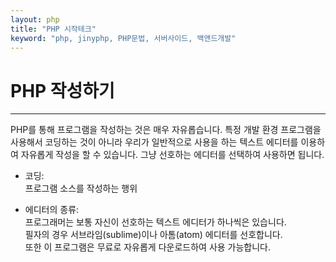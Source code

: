 ```yaml
---
layout: php
title: "PHP 시작테크"
keyword: "php, jinyphp, PHP문법, 서버사이드, 백앤드개발"
---
```


# PHP 작성하기
---

PHP를 통해 프로그램을 작성하는 것은 매우 자유롭습니다. 특정 개발 환경 프로그램을 사용해서 코딩하는 것이 아니라 우리가 일반적으로 사용을 하는 텍스트 에디터를 이용하여 자유롭게 작성을 할 수 있습니다. 그냥 선호하는 에디터를 선택하여 사용하면 됩니다.  

* 코딩:  
프로그램 소스를 작성하는 행위  
 
* 에디터의 종류:  
프로그래머는 보통 자신이 선호하는 텍스트 에디터가 하나씩은 있습니다.  
필자의 경우 서브라임(sublime)이나 아톰(atom) 에디터를 선호합니다.  
또한 이 프로그램은 무료로 자유롭게 다운로드하여 사용 가능합니다.  

<br>
